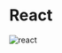 # React

![react](https://user-images.githubusercontent.com/61664827/136790739-8a523d0b-7702-41db-b7c3-9e58bf7af7db.jpg)

